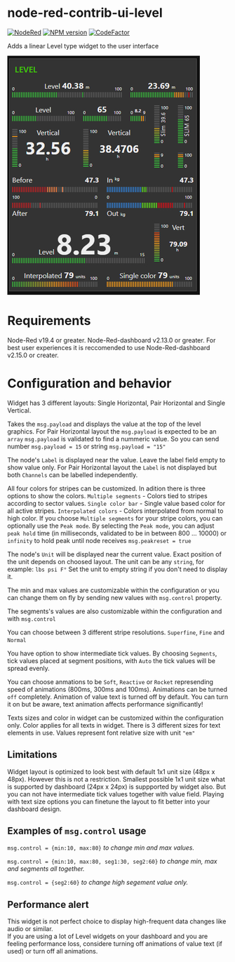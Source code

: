# node-red-contrib-ui-level

[![NodeRed](https://img.shields.io/badge/Node--Red-0.19.4+-red.svg)](http://nodered.org)
[![NPM version][npm-image]][npm-url]
[![CodeFactor](https://www.codefactor.io/repository/github/hotnipi/node-red-contrib-ui-level/badge)](https://www.codefactor.io/repository/github/hotnipi/node-red-contrib-ui-level)

[npm-image]: http://img.shields.io/npm/v/node-red-contrib-ui-level.svg
[npm-url]: https://npmjs.org/package/node-red-contrib-ui-level

Adds a linear Level type widget to the user interface

![node-red-dashboard-ui-level.JPG](img/node-red-dashboard-ui-level.JPG)


# Requirements
Node-Red v19.4 or greater. 
Node-Red-dashboard v2.13.0 or greater. 
For best user experiences it is reccomended to use Node-Red-dashboard v2.15.0 or creater.
# Configuration and behavior
Widget has 3 different layouts: Single Horizontal, Pair Horizontal and Single Vertical.

Takes the `msg.payload` and displays the value at the top of the level graphics.
For Pair Horizontal layout the `msg.payload` is expected to be an `array`
`msg.payload` is validated to find a nummeric value. So you can send number `msg.payload = 15` or string `msg.payload = "15"` 

The node's `Label` is displayed near the value. Leave the label field empty to show value only.
For Pair Horizontal layout the `Label` is not displayed but both `Channels` can be labelled independently.

All four colors for stripes can be customized. In adition there is three options to show the colors. `Multiple segments` - Colors tied to stripes according to sector values. `Single color bar` - Single value based color for all active stripes. `Interpolated colors` - Colors interpolated from normal to high color.
If you choose `Multiple segments` for your stripe colors, you can optionally use the `Peak mode`. By selecting the `Peak mode`, you can adjust `peak hold` time (in milliseconds, validated to be in between 800 ... 10000) or `infinity` to hold peak until node receives `msg.peakreset = true`

The node's `Unit` will be displayed near the current value. Exact position of the unit depends on choosed layout. The unit can be any `string`, for example: `lbs psi F°` Set the unit to empty string if you don't need to display it.

The min and max values are customizable within the configuration or you can change them on fly by sending new values with `msg.control` property.

The segments's values are also customizable within the configuration and with `msg.control`

You can choose between 3 different stripe resolutions. `Superfine`, `Fine` and `Normal`

You have option to show intermediate tick values. By choosing `Segments`, tick values placed at segment positions, with `Auto` the tick values will be spread evenly. 

You can choose anmations to be `Soft`, `Reactive` or `Rocket` represending speed of animations (800ms, 300ms and 100ms). Animations can be turned `off` completely.
Animation of value text is turned off by default. You can turn it on but be aware, text animation affects
performance significantly!

Texts sizes and color in widget can be customized within the configuration only. Color applies for all texts in widget. There is 3 different sizes for text elements in use. Values represent font relative size with unit `"em"`

## Limitations 
Widget layout is optimized to look best with default 1x1 unit size (48px x 48px). However this is not a restriction. Smallest possible 1x1 unit size what is supported by dashboard (24px x 24px) is suppported by widget also. But you can not have intermediate tick values together with value field. Playing with text size options you can finetune the layout to fit better into your dashboard design.
  

## Examples of `msg.control` usage

`msg.control = {min:10, max:80}` _to change min and max values._

`msg.control = {min:10, max:80, seg1:30, seg2:60}` _to change min, max and segments all together._

`msg.control = {seg2:60}` _to change high segement value only._


## Performance alert
This widget is not perfect choice to display high-frequent data changes like audio or similar.  
If you are using a lot of Level widgets on your dashboard and you are feeling performance loss, considere  turning off animations of value text (if used) or turn off all animations. 
